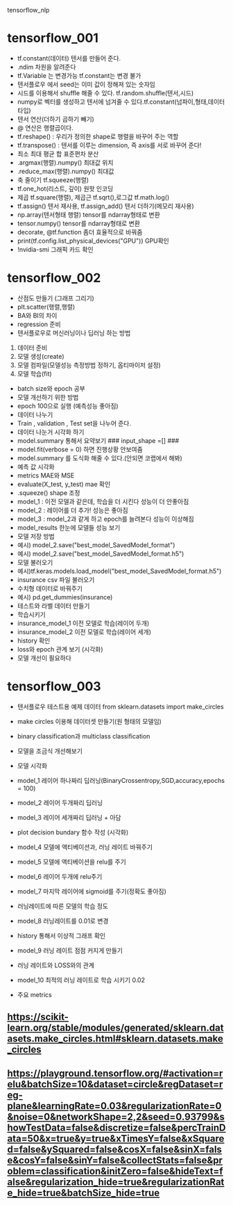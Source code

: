 tensorflow_nlp
# tensorflow_001
- tf.constant(데이터) 텐서를 만들어 준다.
- .ndim 차원을 알려준다
- tf.Variable 는 변경가능 tf.constant는 변경 불가
- 텐서플로우 에서 seed는 이미 값이 정해져 있는 숫자임
- 시드를 이용해서 shuffle 해줄 수 있다. tf.random.shuffle(텐서,시드)
- numpy로 벡터를 생성하고 텐서에 넘겨줄 수 있다.tf.constant(넘파이,형태,데이터 타입)
- 텐서 연산(더하기 곱하기 빼기)
- @ 연산은 행렬곱이다.
- tf.reshape() : 우리가 정의한 shape로 행렬을 바꾸어 주는 역할
- tf.transpose() : 텐서를 이루는 dimension, 즉 axis를 서로 바꾸어 준다!
- 최소 최대 평균 합 표준편차 분산 
- .argmax(행렬).numpy()  최대값 위치
- .reduce_max(행렬).numpy() 최대값
- 축 줄이기 tf.squeeze(행렬)
- tf.one_hot(리스트, 깊이) 원핫 인코딩
- 제곱 tf.square(행렬), 제곱근 tf.sqrt(),로그값 tf.math.log() 
- tf.assign() 텐서 재사용, tf.assign_add() 텐서 더하기(메모리 재사용)
- np.array(텐서형태 행렬) tensor를 ndarray형태로 변환
- tensor.numpy() tensor를 ndarray형태로 변환
- decorate, @tf.function 좀더 효율적으로 바꿔줌
- print(tf.config.list_physical_devices("GPU")) GPU확인
- !nvidia-smi 그래픽 카드 확인


# tensorflow_002
- 산점도 만들기 (그래프 그리기)
- plt.scatter(행렬,행렬) 
- BA와 BI의 차이
- regression 준비
- 텐서플로우로 머신러닝이나 딥러닝 하는 방법
1. 데이터 준비
2. 모델 생성(create)
3. 모델 컴파일(모델성능 측정방법 정하기, 옵티마이저 설정)
4. 모델 학습(fit)
- batch size와 epoch 공부
-  모델 개선하기 위한 방법
- epoch 100으로 실행 (예측성능 좋아짐)
- 데이터 나누기
- Train , validation , Test set을 나누어 준다.
- 데이터 나눈거 시각화 하기
- model.summary 통해서 요약보기 ### input_shape =[] ###
- model.fit(verbose = 0) 하면 진행상황 안보여줌
- model.summary 를 도식화 해줄 수 있다.(안되면 코랩에서 해봐)
- 예측 값 시각화
- metrics MAE와 MSE
- evaluate(X_test, y_test) mae 확인
- .squeeze() shape 조정
- model_1 : 이전 모델과 같은데, 학습을 더 시킨다 성능이 더 안좋아짐
- model_2 : 레이어를 더 추가! 성능은 좋아짐
- model_3 : model_2과 같게 하고 epoch를 늘려본다 성능이 이상해짐
- model_results 한눈에 모델들 성능 보기
- 모델 저장 방법
- 예시) model_2.save("best_model_SavedModel_format")
- 예시) model_2.save("best_model_SavedModel_format.h5")
- 모델 불러오기
- 예시)tf.keras.models.load_model("best_model_SavedModel_format.h5")
- insurance csv 파일 불러오기
- 수치형 데이터로 바꿔주기
- 예시)  pd.get_dummies(insurance)
- 테스트와 라벨 데이터 만들기
- 학습시키기
- insurance_model_1 이전 모델로 학습(레이어 두개)
- insurance_model_2 이전 모델로 학습(레이어 세개)
- history 확인
- loss와 epoch 관계 보기 (시각화)
- 모델 개선이 필요하다



# tensorflow_003
- 텐서플로우 테스트용 예제 데이터 from sklearn.datasets import make_circles
- make circles 이용해 데이터셋 만들기(원 형태의 모델임)
- binary classification과 multiclass classification
- 모델을 조금식 개선해보기
- 모델 시각화
- model_1 레이어 하나짜리 딥러닝(BinaryCrossentropy,SGD,accuracy,epochs = 100)
- model_2 레이어 두개짜리 딥러닝
- model_3 레이어 세개짜리 딥러닝 + 아담
- plot decision bundary 함수 작성 (시각화)
- model_4 모델에 액티베이션과, 러닝 레이트 바꿔주기
- model_5 모델에 액티베이션을 relu를 주기

- model_6 레이어 두개에 relu주기
- model_7 마지막 레이어에 sigmoid를 주기(정확도 좋아짐)
- 러닝레이트에 따른 모델의 학습 정도
- model_8 러닝레이트를 0.01로 변경
- history 통해서 이상적 그래프 확인
- model_9 러닝 레이트 점점 커지게 만들기
- 러닝 레이트와 LOSS와의 관계
- model_10 최적의 러닝 레이트로 학습 시키기 0.02
- 주요 metrics 

## https://scikit-learn.org/stable/modules/generated/sklearn.datasets.make_circles.html#sklearn.datasets.make_circles
## https://playground.tensorflow.org/#activation=relu&batchSize=10&dataset=circle&regDataset=reg-plane&learningRate=0.03&regularizationRate=0&noise=0&networkShape=2,2&seed=0.93799&showTestData=false&discretize=false&percTrainData=50&x=true&y=true&xTimesY=false&xSquared=false&ySquared=false&cosX=false&sinX=false&cosY=false&sinY=false&collectStats=false&problem=classification&initZero=false&hideText=false&regularization_hide=true&regularizationRate_hide=true&batchSize_hide=true